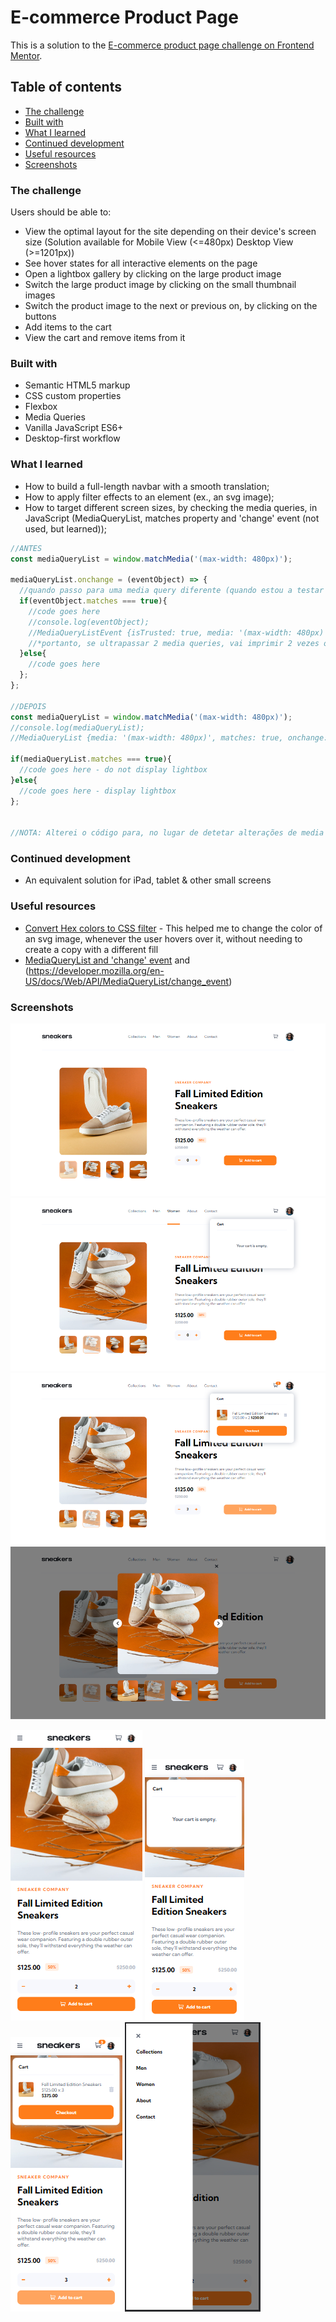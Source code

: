 # E-commerce Product Page

This is a solution to the [E-commerce product page challenge on Frontend Mentor](https://www.frontendmentor.io/challenges/ecommerce-product-page-UPsZ9MJp6).

## Table of contents

- [The challenge](#the-challenge)
- [Built with](#built-with)
- [What I learned](#what-i-learned)
- [Continued development](#continued-development)
- [Useful resources](#useful-resources)
- [Screenshots](#screenshot)

### The challenge

Users should be able to:

- View the optimal layout for the site depending on their device's screen size
  (Solution available for Mobile View (<=480px) Desktop View (>=1201px))
- See hover states for all interactive elements on the page
- Open a lightbox gallery by clicking on the large product image
- Switch the large product image by clicking on the small thumbnail images
- Switch the product image to the next or previous on, by clicking on the buttons
- Add items to the cart
- View the cart and remove items from it

### Built with

- Semantic HTML5 markup
- CSS custom properties
- Flexbox
- Media Queries
- Vanilla JavaScript ES6+
- Desktop-first workflow

### What I learned

- How to build a full-length navbar with a smooth translation;
- How to apply filter effects to an element (ex., an svg image);
- How to target different screen sizes, by checking the media queries, in JavaScript (MediaQueryList, matches property and 'change' event (not used, but learned));

```js
//ANTES
const mediaQueryList = window.matchMedia('(max-width: 480px)');

mediaQueryList.onchange = (eventObject) => {
  //quando passo para uma media query diferente (quando estou a testar a responsiveness por emulação dos vários dispositivos, aumentando/diminuindo a width do ecrã), o evento 'change' é disparado*
  if(eventObject.matches === true){
    //code goes here
    //console.log(eventObject);
    //MediaQueryListEvent {isTrusted: true, media: '(max-width: 480px)', matches: true, ...}
    //*portanto, se ultrapassar 2 media queries, vai imprimir 2 vezes o eventObject.
  }else{
    //code goes here
  };
};

//DEPOIS
const mediaQueryList = window.matchMedia('(max-width: 480px)');
//console.log(mediaQueryList);
//MediaQueryList {media: '(max-width: 480px)', matches: true, onchange: null}

if(mediaQueryList.matches === true){
  //code goes here - do not display lightbox
}else{
  //code goes here - display lightbox
};


//NOTA: Alterei o código para, no lugar de detetar alterações de media queries/dimensões do ecrã, detetar, simplesmente, em que range é que a dimensão atual se encontra. Esta opção faz mais sentido para mim, visto que: (1) na realidade, não posso esticar a janela de visualização do meu dispositivo. Podia simular, eventualmente, as transições, num teste de responsiveness, usando as ferramentas de programador, mas isso não é muito relevante para o utilizador comum. (2) ao usar o evento 'change', só quando passasse por um limite de uma media query é que ia testar se a width do meu ecrã estaria dentro ou não... ou seja, se abrisse a página no Desktop, não ia ver lightbox nenhuma pq o display ia continuar set to none. Assim (conforme o código está), se abre a página do tlmv, não vê lightbox; se abre no pc, vê lightbox e pronto. Só não me posso esquecer, enquanto programadora, de quando for testar a responsividade ter de atualizar a página. Pq se abro no desktop e depois diminuir o ecrã para mobile, se clicar na imagem, a lightbox vai aparecer na mesma pq a página foi aberta em desktop (e vice-versa). O user não vai ter este ""problema"".
```

### Continued development
- An equivalent solution for iPad, tablet & other small screens

### Useful resources

- [Convert Hex colors to CSS filter](https://isotropic.co/tool/hex-color-to-css-filter/) - This helped me to change the color of an svg image, whenever the user hovers over it, without needing to create a copy with a different fill
- [MediaQueryList and 'change' event](https://www.w3schools.com/howto/howto_js_media_queries.asp) and (https://developer.mozilla.org/en-US/docs/Web/API/MediaQueryList/change_event)

### Screenshots

![](screenshots/screenshot-desktop-view.PNG)
![](screenshots/screenshot-desktop-view-active-states-empty-cart.PNG)
![](screenshots/screenshot-desktop-view-active-states-filled-cart.PNG)
![](screenshots/screenshot-desktop-view-lightbox.PNG)

![](screenshots/screenshot-mobile-view.PNG)
![](screenshots/screenshot-mobile-view-empty-cart.PNG)
![](screenshots/screenshot-mobile-view-filled-cart.PNG)
![](screenshots/screenshot-mobile-view-navbar.PNG)
